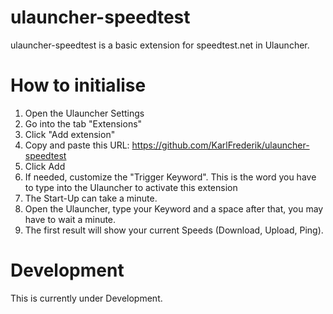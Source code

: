 # ulauncher-speedtest

ulauncher-speedtest is a basic extension for speedtest.net in Ulauncher.

# How to initialise
1. Open the Ulauncher Settings
2. Go into the tab "Extensions"
3. Click "Add extension"
4. Copy and paste this URL: https://github.com/KarlFrederik/ulauncher-speedtest
5. Click Add
6. If needed, customize the "Trigger Keyword". This is the word you have to type into the Ulauncher to activate this extension
7. The Start-Up can take a minute.
8. Open the Ulauncher, type your Keyword and a space after that, you may have to wait a minute.
9. The first result will show your current Speeds (Download, Upload, Ping).

# Development
This is currently under Development.
